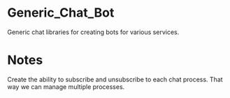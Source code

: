 Generic_Chat_Bot
================

Generic chat libraries for creating bots for various services.

Notes
================

Create the ability to subscribe and unsubscribe to each chat process.  That way we can manage multiple processes.